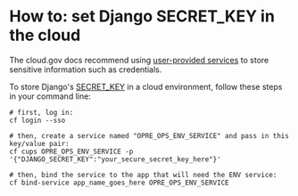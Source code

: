 # How to: set Django SECRET_KEY in the cloud

The cloud.gov docs recommend using [user-provided services](https://docs.cloudfoundry.org/devguide/services/user-provided.html) to store sensitive information such as credentials.

To store Django's [SECRET_KEY](https://docs.djangoproject.com/en/3.2/ref/settings/#std:setting-SECRET_KEY) in a cloud environment, follow these steps in your command line:

```
# first, log in:
cf login --sso

# then, create a service named "OPRE_OPS_ENV_SERVICE" and pass in this key/value pair:
cf cups OPRE_OPS_ENV_SERVICE -p '{"DJANGO_SECRET_KEY":"your_secure_secret_key_here"}'

# then, bind the service to the app that will need the ENV service:
cf bind-service app_name_goes_here OPRE_OPS_ENV_SERVICE
```